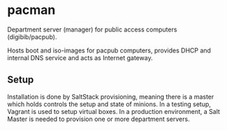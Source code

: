 pacman 
==========

Department server (manager) for public access computers (digibib/pacpub).

Hosts boot and iso-images for pacpub computers, provides DHCP and internal DNS service and acts as Internet gateway.

## Setup

Installation is done by SaltStack provisioning, meaning there is a master which holds controls the setup and state of minions. In a testing setup, Vagrant is used to setup virtual boxes. In a production environment, a Salt Master is needed to provision one or more department servers.
